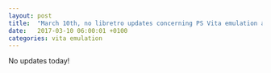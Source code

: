 ```yaml
---
layout: post
title:  "March 10th, no libretro updates concerning PS Vita emulation and emulators"
date:   2017-03-10 06:00:01 +0100
categories: vita emulation
---
```


No updates today!
